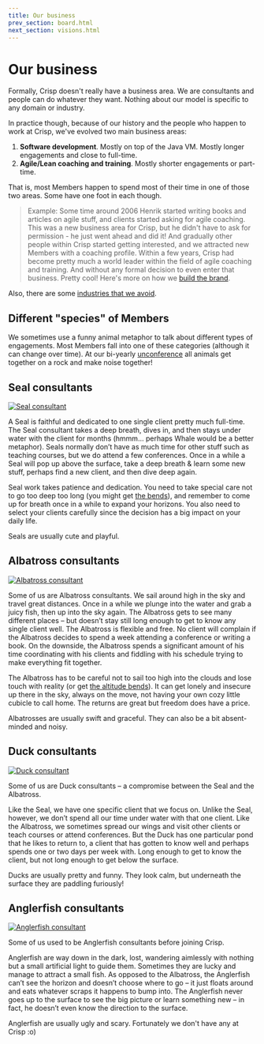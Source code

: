 ```yaml
---
title: Our business
prev_section: board.html
next_section: visions.html
---
```


Our business
============

Formally, Crisp doesn't really have a business area. We are consultants and people can do whatever they want. Nothing about our model is specific to any domain or industry.

In practice though, because of our history and the people who happen to work at Crisp, we've evolved two main business areas:

1.  **Software development**. Mostly on top of the Java VM. Mostly longer engagements and close to full-time.
2.  **Agile/Lean coaching and training**. Mostly shorter engagements or part-time.

That is, most Members happen to spend most of their time in one of those two areas. Some have one foot in each though.

> Example: Some time around 2006 Henrik started writing books and articles on agile stuff, and clients started asking for agile coaching. This was a new business area for Crisp, but he didn't have to ask for permission - he just went ahead and did it! And gradually other people within Crisp started getting interested, and we attracted new Members with a coaching profile. Within a few years, Crisp had become pretty much a world leader within the field of agile coaching and training. And without any formal decision to even enter that business. Pretty cool! Here's more on how we [build the brand](brand-building.html).

Also, there are some [industries that we avoid](industries-that-we-avoid.html).

Different "species" of Members
-------------------------------

We sometimes use a funny animal metaphor to talk about different types of engagements. Most Members fall into one of these categories (although it can change over time). At our bi-yearly [unconference](unconference.html) all animals get together on a rock and make noise together!

Seal consultants
----------------

[![Seal consultant](/assets/seal-500.jpg "Seal Consultant")](https://www.flickr.com/photos/guano/3604967875/)

A Seal is faithful and dedicated to one single client pretty much full-time. The Seal consultant takes a deep breath, dives in, and then stays under water with the client for months (hmmm… perhaps Whale would be a better metaphor). Seals normally don’t have as much time for other stuff such as teaching courses, but we do attend a few conferences. Once in a while a Seal will pop up above the surface, take a deep breath & learn some new stuff, perhaps find a new client, and then dive deep again.

Seal work takes patience and dedication. You need to take special care not to go too deep too long (you might get [the bends](https://en.wikipedia.org/wiki/Decompression_sickness)), and remember to come up for breath once in a while to expand your horizons. You also need to select your clients carefully since the decision has a big impact on your daily life.

Seals are usually cute and playful.

Albatross consultants
---------------------

[![Albatross consultant](/assets/albatross-500.jpg "Albatross consultant")](https://www.flickr.com/photos/chrispearson72/2376692375/)

Some of us are Albatross consultants. We sail around high in the sky and travel great distances. Once in a while we plunge into the water and grab a juicy fish, then up into the sky again. The Albatross gets to see many different places – but doesn’t stay still long enough to get to know any single client well. The Albatross is flexible and free. No client will complain if the Albatross decides to spend a week attending a conference or writing a book. On the downside, the Albatross spends a significant amount of his time coordinating with his clients and fiddling with his schedule trying to make everything fit together.

The Albatross has to be careful not to sail too high into the clouds and lose touch with reality (or get [the altitude bends](https://en.wikipedia.org/wiki/Altitude_sickness)). It can get lonely and insecure up there in the sky, always on the move, not having your own cozy little cubicle to call home. The returns are great but freedom does have a price.

Albatrosses are usually swift and graceful. They can also be a bit absent-minded and noisy.

Duck consultants
----------------

[![Duck consultant](/assets/duck-500.jpg "Duck consultant")](https://www.flickr.com/photos/pitts-pics/5644549966/)

Some of us are Duck consultants – a compromise between the Seal and the Albatross.

Like the Seal, we have one specific client that we focus on. Unlike the Seal, however, we don’t spend all our time under water with that one client. Like the Albatross, we sometimes spread our wings and visit other clients or teach courses or attend conferences. But the Duck has one particular pond that he likes to return to, a client that has gotten to know well and perhaps spends one or two days per week with. Long enough to get to know the client, but not long enough to get below the surface.

Ducks are usually pretty and funny. They look calm, but underneath the surface they are paddling furiously!

Anglerfish consultants
----------------------

[![Anglerfish consultant](/assets/anglerfish-500.jpg "Anglerfish consultant")](https://www.flickr.com/photos/23629083@N03/15377775448/)

Some of us used to be Anglerfish consultants before joining Crisp.

Anglerfish are way down in the dark, lost, wandering aimlessly with nothing but a small artificial light to guide them. Sometimes they are lucky and manage to attract a small fish. As opposed to the Albatross, the Anglerfish can’t see the horizon and doesn’t choose where to go – it just floats around and eats whatever scraps it happens to bump into. The Anglerfish never goes up to the surface to see the big picture or learn something new – in fact, he doesn’t even know the direction to the surface.

Anglerfish are usually ugly and scary. Fortunately we don't have any at Crisp :o)
